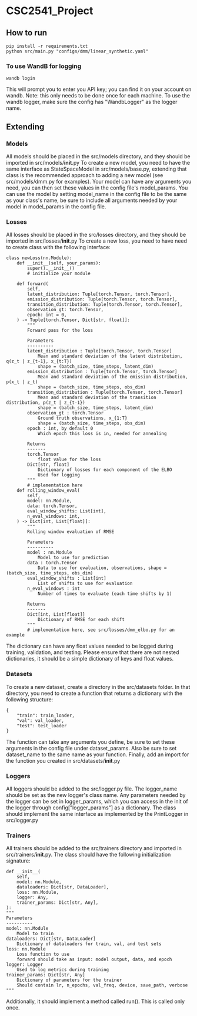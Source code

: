 # CSC2541_Project

## How to run
```
pip install -r requirements.txt
python src/main.py "configs/dmm/linear_synthetic.yaml"
```
### To use WandB for logging
```
wandb login
```
This will prompt you to enter you API key; you can find it on your account on wandb. Note: this only needs to be done once for each machine. To use the wandb logger, make sure the config has "WandbLogger" as the logger name.

## Extending
### Models
All models should be placed in the src/models directory, and they should be imported in src/models/__init__.py
To create a new model, you need to have the same interface as StateSpaceModel in src/models/base.py, extending that class is the recommended approach to adding a new model (see src/models/dmm.py for examples). Your model can have any arguments you need, you can then set these values in the config file's model_params. You can use the model by setting model_name in the config file to be the same as your class's name, be sure to include all arguments needed by your model in model_params in the config file.

### Losses
All losses should be placed in the src/losses directory, and they should be imported in src/losses/__init__.py
To create a new loss, you need to have need to create class with the following interface:
```
class newLoss(nn.Module):
    def __init__(self, your_params):
        super().__init__()
        # initialize your module
    
    def forward(
        self,
        latent_distribution: Tuple[torch.Tensor, torch.Tensor],
        emission_distribution: Tuple[torch.Tensor, torch.Tensor],
        transition_distribution: Tuple[torch.Tensor, torch.Tensor],
        observation_gt: torch.Tensor,
        epoch: int = 0,
    ) -> Tuple[torch.Tensor, Dict[str, float]]:
        """
        Forward pass for the loss

        Parameters
        ----------
        latent_distribution : Tuple[torch.Tensor, torch.Tensor]
            Mean and standard deviation of the latent distribution, q(z_t | z_{t-1}, x_{t:T})
            shape = (batch_size, time_steps, latent_dim)
        emission_distribution : Tuple[torch.Tensor, torch.Tensor]
            Mean and standard deviation of the emission distribution, p(x_t | z_t)
            shape = (batch_size, time_steps, obs_dim)
        transition_distribution : Tuple[torch.Tensor, torch.Tensor]
            Mean and standard deviation of the transition distribution, p(z_t | z_{t-1})
            shape = (batch_size, time_steps, latent_dim)
        observation_gt : torch.Tensor
            Ground truth observations, x_{1:T}
            shape = (batch_size, time_steps, obs_dim)
        epoch : int, by default 0
            Which epoch this loss is in, needed for annealing

        Returns
        -------
        torch.Tensor
            float value for the loss
        Dict[str, float]
            Dictionary of losses for each component of the ELBO
            Used for logging
        """
        # implementation here
    def rolling_window_eval(
        self,
        model: nn.Module,
        data: torch.Tensor,
        eval_window_shifts: List[int],
        n_eval_windows: int,
    ) -> Dict[int, List[float]]:
        """
        Rolling window evaluation of RMSE

        Parameters
        ----------
        model : nn.Module
            Model to use for prediction
        data : torch.Tensor
            Data to use for evaluation, observations, shape = (batch_size, time_steps, obs_dim)
        eval_window_shifts : List[int]
            List of shifts to use for evaluation
        n_eval_windows : int
            Number of times to evaluate (each time shifts by 1)

        Returns
        -------
        Dict[int, List[float]]
            Dictionary of RMSE for each shift
        """
        # implementation here, see src/losses/dmm_elbo.py for an example
```
The dictionary can have any float values needed to be logged during training, validation, and testing. Please ensure that there are not nested dictionaries, it should be a simple dictionary of keys and float values.

### Datasets
To create a new dataset, create a directory in the src/datasets folder. In that directory, you need to create a function that returns a dictionary with the following structure:
```
{
    "train": train_loader,
    "val": val_loader,
    "test": test_loader
}
```
The function can take any arguments you define, be sure to set these arguments in the config file under dataset_params. Also be sure to set dataset_name to the same name as your function. Finally, add an import for the function you created in src/datasets/__init__.py

### Loggers
All loggers should be added to the src/logger.py file. The logger_name should be set as the new logger's class name. Any parameters needed by the logger can be set in logger_params, which you can access in the init of the logger through config["logger_params"] as a dictionary. The class should implement the same interface as implemented by the PrintLogger in src/logger.py

### Trainers
All trainers should be added to the src/trainers directory and imported in src/trainers/__init__.py. The class should have the following initialization signature:
```
def __init__(
    self,
    model: nn.Module,
    dataloaders: Dict[str, DataLoader],
    loss: nn.Module,
    logger: Any,
    trainer_params: Dict[str, Any],
):
"""
Parameters
----------
model: nn.Module
    Model to train
dataloaders: Dict[str, DataLoader]
    Dictionary of dataloaders for train, val, and test sets
loss: nn.Module
    Loss function to use
    forward should take as input: model output, data, and epoch
logger: Logger
    Used to log metrics during training
trainer_params: Dict[str, Any]
    Dictionary of parameters for the trainer
    Should contain lr, n_epochs, val_freq, device, save_path, verbose
"""
```
Additionally, it should implement a method called run(). This is called only once.
